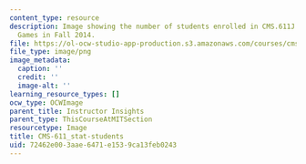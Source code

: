 ```yaml
---
content_type: resource
description: Image showing the number of students enrolled in CMS.611J Creating Video
  Games in Fall 2014.
file: https://ol-ocw-studio-app-production.s3.amazonaws.com/courses/cms-611j-creating-video-games-fall-2014/72462e003aae6471e1539ca13feb0243_CMS-611_stat-students.png
file_type: image/png
image_metadata:
  caption: ''
  credit: ''
  image-alt: ''
learning_resource_types: []
ocw_type: OCWImage
parent_title: Instructor Insights
parent_type: ThisCourseAtMITSection
resourcetype: Image
title: CMS-611_stat-students
uid: 72462e00-3aae-6471-e153-9ca13feb0243
---
```

